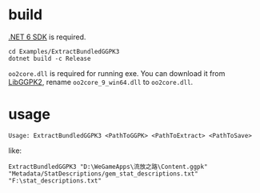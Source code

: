 # build
[.NET 6 SDK](https://dotnet.microsoft.com/en-us/download/dotnet/6.0) is required.

```
cd Examples/ExtractBundledGGPK3
dotnet build -c Release
```

`oo2core.dll` is required for running exe. You can download it from [LibGGPK2](https://github.com/aianlinb/LibGGPK2/releases), rename `oo2core_9_win64.dll` to `oo2core.dll`.

# usage

```
Usage: ExtractBundledGGPK3 <PathToGGPK> <PathToExtract> <PathToSave>
```

like:
```
ExtractBundledGGPK3 "D:\WeGameApps\流放之路\Content.ggpk" "Metadata/StatDescriptions/gem_stat_descriptions.txt" "F:\stat_descriptions.txt"
```
